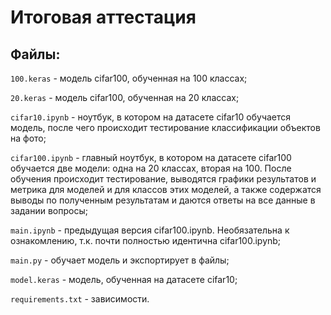 # Итоговая аттестация
## Файлы:

`100.keras` - модель cifar100, обученная на 100 классах;

`20.keras` - модель cifar100, обученная на 20 классах;

`cifar10.ipynb` - ноутбук, в котором на датасете cifar10 обучается модель, после чего происходит тестирование классификации объектов на фото;

`cifar100.ipynb` - главный ноутбук, в котором на датасете cifar100 обучается две модели: одна на 20 классах, вторая на 100. После обучения происходит тестирование, выводятся графики результатов и метрика для моделей и для классов этих моделей, а также содержатся выводы по полученным результатам и даются ответы на все данные в задании вопросы;

`main.ipynb` - предыдущая версия cifar100.ipynb. Необязательна к ознакомлению, т.к. почти полностью идентична cifar100.ipynb;

`main.py` - обучает модель и экспортирует в файлы;

`model.keras` - модель, обученная на датасете cifar10;

`requirements.txt` - зависимости.
